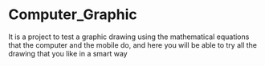 # Computer_Graphic
It is a project to test a graphic drawing using the mathematical equations that the computer and the mobile do, and here you will be able to try all the drawing that you like in a smart way
